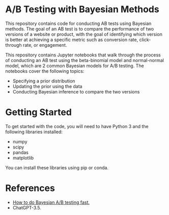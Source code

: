 # A/B Testing with Bayesian Methods

This repository contains code for conducting AB tests using Bayesian methods. The goal of an AB test is to compare the performance of two versions of a website or product, with the goal of identifying which version is better at achieving a specific metric such as conversion rate, click-through rate, or engagement.

This repository contains Jupyter notebooks that walk through the process of conducting an AB test using the beta-binomial model and normal-normal model, which are 2 common Bayesian models for A/B testing. The notebooks cover the following topics:

* Specifying a prior distribution
* Updating the prior using the data
* Conducting Bayesian inference to compare the two versions

# Getting Started

To get started with the code, you will need to have Python 3 and the following libraries installed:

* numpy
* scipy
* pandas
* matplotlib

You can install these libraries using pip or conda.

# References

* [How to do Bayesian A/B testing fast.](https://towardsdatascience.com/how-to-do-bayesian-a-b-testing-fast-41ee00d55be8)
* ChatGPT-3.5.